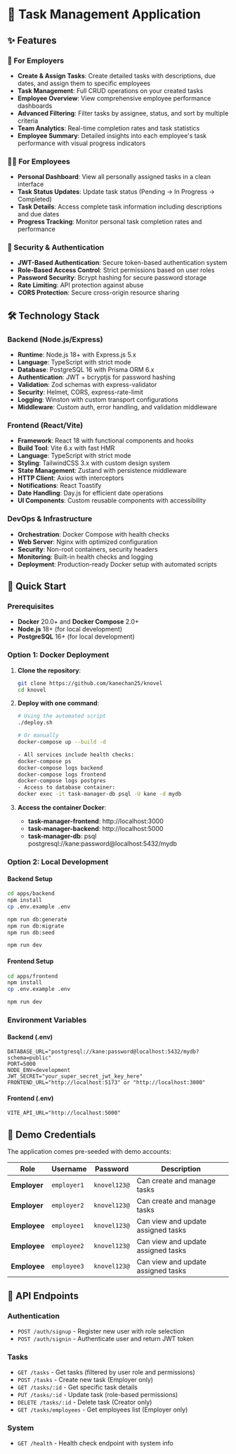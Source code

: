 # 🚀 Task Management Application

## ✨ Features

### 👔 For Employers

- **Create & Assign Tasks**: Create detailed tasks with descriptions, due dates, and assign them to specific employees
- **Task Management**: Full CRUD operations on your created tasks
- **Employee Overview**: View comprehensive employee performance dashboards
- **Advanced Filtering**: Filter tasks by assignee, status, and sort by multiple criteria
- **Team Analytics**: Real-time completion rates and task statistics
- **Employee Summary**: Detailed insights into each employee's task performance with visual progress indicators

### 👨‍💻 For Employees

- **Personal Dashboard**: View all personally assigned tasks in a clean interface
- **Task Status Updates**: Update task status (Pending → In Progress → Completed)
- **Task Details**: Access complete task information including descriptions and due dates
- **Progress Tracking**: Monitor personal task completion rates and performance

### 🔐 Security & Authentication

- **JWT-Based Authentication**: Secure token-based authentication system
- **Role-Based Access Control**: Strict permissions based on user roles
- **Password Security**: Bcrypt hashing for secure password storage
- **Rate Limiting**: API protection against abuse
- **CORS Protection**: Secure cross-origin resource sharing

## 🛠 Technology Stack

### Backend (Node.js/Express)

- **Runtime**: Node.js 18+ with Express.js 5.x
- **Language**: TypeScript with strict mode
- **Database**: PostgreSQL 16 with Prisma ORM 6.x
- **Authentication**: JWT + bcryptjs for password hashing
- **Validation**: Zod schemas with express-validator
- **Security**: Helmet, CORS, express-rate-limit
- **Logging**: Winston with custom transport configurations
- **Middleware**: Custom auth, error handling, and validation middleware

### Frontend (React/Vite)

- **Framework**: React 18 with functional components and hooks
- **Build Tool**: Vite 6.x with fast HMR
- **Language**: TypeScript with strict mode
- **Styling**: TailwindCSS 3.x with custom design system
- **State Management**: Zustand with persistence middleware
- **HTTP Client**: Axios with interceptors
- **Notifications**: React Toastify
- **Date Handling**: Day.js for efficient date operations
- **UI Components**: Custom reusable components with accessibility

### DevOps & Infrastructure

- **Orchestration**: Docker Compose with health checks
- **Web Server**: Nginx with optimized configuration
- **Security**: Non-root containers, security headers
- **Monitoring**: Built-in health checks and logging
- **Deployment**: Production-ready Docker setup with automated scripts

## 🚀 Quick Start

### Prerequisites

- **Docker** 20.0+ and **Docker Compose** 2.0+
- **Node.js** 18+ (for local development)
- **PostgreSQL** 16+ (for local development)

### Option 1: Docker Deployment

1. **Clone the repository**:

   ```bash
   git clone https://github.com/kanechan25/knovel
   cd knovel
   ```

2. **Deploy with one command**:

   ```bash
   # Using the automated script
   ./deploy.sh

   # Or manually
   docker-compose up --build -d
   ```

   ```bash
   - All services include health checks:
   docker-compose ps
   docker-compose logs backend
   docker-compose logs frontend
   docker-compose logs postgres
   - Access to database container:
   docker exec -it task-manager-db psql -U kane -d mydb
   ```

3. **Access the container Docker**:

   - **task-manager-frontend**: http://localhost:3000
   - **task-manager-backend**: http://localhost:5000
   - **task-manager-db**: psql postgresql://kane:password@localhost:5432/mydb

### Option 2: Local Development

#### Backend Setup

```bash
cd apps/backend
npm install
cp .env.example .env

npm run db:generate
npm run db:migrate
npm run db:seed

npm run dev
```

#### Frontend Setup

```bash
cd apps/frontend
npm install
cp .env.example .env

npm run dev
```

### Environment Variables

#### Backend (.env)

```env
DATABASE_URL="postgresql://kane:password@localhost:5432/mydb?schema=public"
PORT=5000
NODE_ENV=development
JWT_SECRET="your_super_secret_jwt_key_here"
FRONTEND_URL="http://localhost:5173" or "http://localhost:3000"
```

#### Frontend (.env)

```env
VITE_API_URL="http://localhost:5000"
```

## 🔐 Demo Credentials

The application comes pre-seeded with demo accounts:

| Role         | Username    | Password     | Description                        |
| ------------ | ----------- | ------------ | ---------------------------------- |
| **Employer** | `employer1` | `knovel123@` | Can create and manage tasks        |
| **Employer** | `employer2` | `knovel123@` | Can create and manage tasks        |
| **Employee** | `employee1` | `knovel123@` | Can view and update assigned tasks |
| **Employee** | `employee2` | `knovel123@` | Can view and update assigned tasks |
| **Employee** | `employee3` | `knovel123@` | Can view and update assigned tasks |

## 🔌 API Endpoints

### Authentication

- `POST /auth/signup` - Register new user with role selection
- `POST /auth/signin` - Authenticate user and return JWT token

### Tasks

- `GET /tasks` - Get tasks (filtered by user role and permissions)
- `POST /tasks` - Create new task (Employer only)
- `GET /tasks/:id` - Get specific task details
- `PUT /tasks/:id` - Update task (role-based permissions)
- `DELETE /tasks/:id` - Delete task (Creator only)
- `GET /tasks/employees` - Get employees list (Employer only)

### System

- `GET /health` - Health check endpoint with system info
